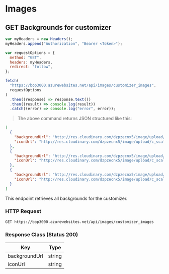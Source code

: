 # Images

<!--- GET --->

## GET Backgrounds for customizer

```javascript
var myHeaders = new Headers();
myHeaders.append("Authorization", "Bearer <Token>");

var requestOptions = {
  method: "GET",
  headers: myHeaders,
  redirect: "follow",
};

fetch(
  "https://bop3000.azurewebsites.net/api/images/customizer_images",
  requestOptions
)
  .then((response) => response.text())
  .then((result) => console.log(result))
  .catch((error) => console.log("error", error));
```

> The above command returns JSON structured like this:

```json
[
  {
    "backgroundUrl": "http://res.cloudinary.com/dzpzecnx5/image/upload/v1650544575/AccountBackgrounds/pexels-suzukii-xingfu-698319_brqyfl.jpg",
    "iconUrl": "http://res.cloudinary.com/dzpzecnx5/image/upload/c_scale,h_140,w_206/v1650544575/AccountBackgrounds/pexels-suzukii-xingfu-698319_brqyfl.jpg"
  },
  {
    "backgroundUrl": "http://res.cloudinary.com/dzpzecnx5/image/upload/v1650544575/AccountBackgrounds/pexels-donald-tong-55787_g8fhfo.jpg",
    "iconUrl": "http://res.cloudinary.com/dzpzecnx5/image/upload/c_scale,h_140,w_206/v1650544575/AccountBackgrounds/pexels-donald-tong-55787_g8fhfo.jpg"
  },
  {
    "backgroundUrl": "http://res.cloudinary.com/dzpzecnx5/image/upload/v1650544575/AccountBackgrounds/pexels-sebastiaan-stam-1480693_txjoxk.jpg",
    "iconUrl": "http://res.cloudinary.com/dzpzecnx5/image/upload/c_scale,h_140,w_206/v1650544575/AccountBackgrounds/pexels-sebastiaan-stam-1480693_txjoxk.jpg"
  }
]
```

This endpoint retrieves all backgrounds for the customizer.

### HTTP Request

`GET https://bop3000.azurewebsites.net/api/images/customizer_images`

### Response Class (Status 200)

| Key           | Type   |
| ------------- | ------ |
| backgroundUrl | string |
| iconUrl       | string |

<!--- POST --->

<!--- PUT --->

<!--- PATCH --->

<!--- DELETE --->
